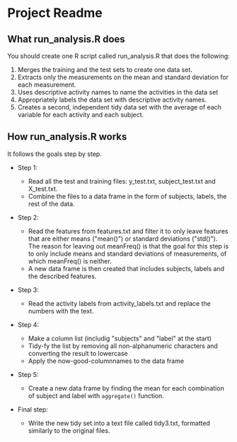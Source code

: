 # Project Readme

## What run_analysis.R does
You should create one R script called run_analysis.R that does the following:
1. Merges the training and the test sets to create one data set.
2. Extracts only the measurements on the mean and standard deviation for each measurement. 
3. Uses descriptive activity names to name the activities in the data set
4. Appropriately labels the data set with descriptive activity names. 
5. Creates a second, independent tidy data set with the average of each variable for each activity and each subject. 

## How run_analysis.R works
It follows the goals step by step.

* Step 1:
  * Read all the test and training files: y\_test.txt, subject\_test.txt and X_test.txt.
  * Combine the files to a data frame in the form of subjects, labels, the rest of the data.

* Step 2:
  * Read the features from features.txt and filter it to only leave features that are either means ("mean()") or standard deviations ("std()"). The reason for leaving out meanFreq() is that the goal for this step is to only include means and standard deviations of measurements, of which meanFreq() is neither.
  * A new data frame is then created that includes subjects, labels and the described features.

* Step 3:
  * Read the activity labels from activity_labels.txt and replace the numbers with the text.

* Step 4:
  * Make a column list (includig "subjects" and "label" at the start)
  * Tidy-fy the list by removing all non-alphanumeric characters and converting the result to lowercase
  * Apply the now-good-columnnames to the data frame
  
* Step 5:
  * Create a new data frame by finding the mean for each combination of subject and label with `aggregate()` function.
  
* Final step:
  * Write the new tidy set into a text file called tidy3.txt, formatted similarly to the original files.
